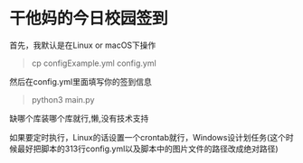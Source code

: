 # 干他妈的今日校园签到

首先，我默认是在Linux or macOS下操作

> cp configExample.yml config.yml

然后在config.yml里面填写你的签到信息

> python3 main.py

缺哪个库装哪个库就行,懒,没有技术支持

如果要定时执行，Linux的话设置一个crontab就行，Windows设计划任务(这个时候最好把脚本的313行config.yml以及脚本中的图片文件的路径改成绝对路径)

